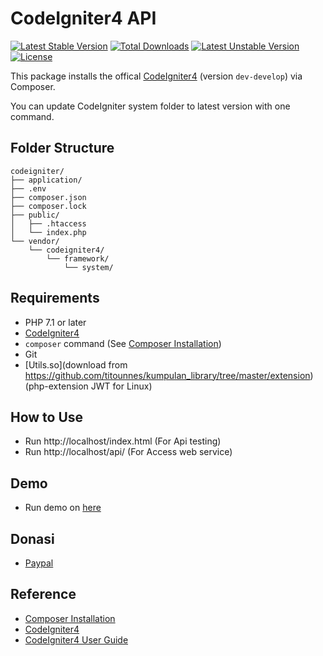 # CodeIgniter4 API

[![Latest Stable Version](https://poser.pugx.org/kenjis/codeigniter-composer-installer/v/stable)](https://packagist.org/packages/kenjis/codeigniter-composer-installer) [![Total Downloads](https://poser.pugx.org/kenjis/codeigniter-composer-installer/downloads)](https://packagist.org/packages/kenjis/codeigniter-composer-installer) [![Latest Unstable Version](https://poser.pugx.org/kenjis/codeigniter-composer-installer/v/unstable)](https://packagist.org/packages/kenjis/codeigniter-composer-installer) [![License](https://poser.pugx.org/kenjis/codeigniter-composer-installer/license)](https://packagist.org/packages/kenjis/codeigniter-composer-installer)

This package installs the offical [CodeIgniter4](https://github.com/bcit-ci/CodeIgniter4) (version `dev-develop`) via Composer.

You can update CodeIgniter system folder to latest version with one command.

## Folder Structure

```
codeigniter/
├── application/
├── .env
├── composer.json
├── composer.lock
├── public/
│   ├── .htaccess
│   └── index.php
└── vendor/
    └── codeigniter4/
        └── framework/
            └── system/
```

## Requirements

* PHP 7.1 or later
* [CodeIgniter4](https://github.com/bcit-ci/CodeIgniter4)
* `composer` command (See [Composer Installation](https://getcomposer.org/doc/00-intro.md#installation-linux-unix-osx))
* Git
* [Utils.so](download from https://github.com/titounnes/kumpulan_library/tree/master/extension) (php-extension JWT for Linux)

## How to Use

* Run http://localhost/index.html (For Api testing)
* Run http://localhost/api/ (For Access web service)

## Demo

* Run demo on [here](https://api-ci4.e-project-tech.com/index.html#) 

## Donasi
* [Paypal](https://www.paypal.me/harjito) 

## Reference

* [Composer Installation](https://getcomposer.org/doc/00-intro.md#installation-linux-unix-osx)
* [CodeIgniter4](https://github.com/bcit-ci/CodeIgniter4)
* [CodeIgniter4 User Guide](https://bcit-ci.github.io/CodeIgniter4/)
